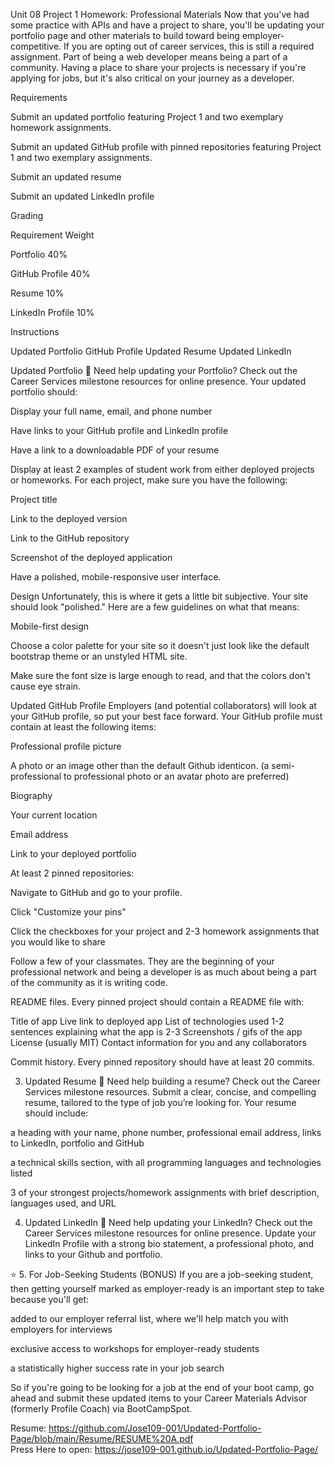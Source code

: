 Unit 08 Project 1 Homework: Professional Materials
Now that you've had some practice with APIs and have a project to share, you'll be updating your portfolio page and other materials to build toward being employer-competitive.
If you are opting out of career services, this is still a required assignment. Part of being a web developer means being a part of a community. Having a place to share your projects is necessary if you're applying for jobs, but it's also critical on your journey as a developer.

Requirements


Submit an updated portfolio featuring Project 1 and two exemplary homework assignments.


Submit an updated GitHub profile with pinned repositories featuring Project 1 and two exemplary assignments.


Submit an updated resume


Submit an updated LinkedIn profile



Grading



Requirement
Weight




Portfolio
40%


GitHub Profile
40%


Resume
10%


LinkedIn Profile
10%




Instructions

Updated Portfolio
GitHub Profile
Updated Resume
Updated LinkedIn


Updated Portfolio
💁 Need help updating your Portfolio? Check out the Career Services milestone resources for online presence.
Your updated portfolio should:


Display your full name, email, and phone number


Have links to your GitHub profile and LinkedIn profile


Have a link to a downloadable PDF of your resume


Display at least 2 examples of student work from either deployed projects or homeworks. For each project, make sure you have the following:


Project title


Link to the deployed version


Link to the GitHub repository


Screenshot of the deployed application




Have a polished, mobile-responsive user interface.



Design
Unfortunately, this is where it gets a little bit subjective. Your site should look
"polished." Here are a few guidelines on what that means:


Mobile-first design


Choose a color palette for your site so it doesn't just look like
the default bootstrap theme or an unstyled HTML site.


Make sure the font size is large enough to read, and that the colors don't cause eye strain.



Updated GitHub Profile
Employers (and potential collaborators) will look at your GitHub profile, so put your best face forward.
Your GitHub profile must contain at least the following items:


Professional profile picture

A photo or an image other than the default Github identicon. (a semi-professional to professional photo or an avatar photo are preferred)



Biography


Your current location


Email address


Link to your deployed portfolio


At least 2 pinned repositories:


Navigate to GitHub and go to your profile.


Click "Customize your pins"


Click the checkboxes for your project and 2-3 homework assignments that you would like to share




Follow a few of your classmates. They are the beginning of your professional network and being a developer is as much about being a part of the community as it is writing code.


README files. Every pinned project should contain a README file with:

Title of app
Live link to deployed app
List of technologies used
1-2 sentences explaining what the app is
2-3 Screenshots / gifs of the app
License (usually MIT)
Contact information for you and any collaborators



Commit history. Every pinned repository should have at least 20 commits.



3. Updated Resume
💁 Need help building a resume? Check out the Career Services milestone resources.
Submit a clear, concise, and compelling resume, tailored to the type of job you’re looking for.
Your resume should include:


a heading with your name, phone number, professional email address, links to LinkedIn, portfolio and GitHub


a technical skills section, with all programming languages and technologies listed


3 of your strongest projects/homework assignments with brief description, languages used, and URL



4. Updated LinkedIn
💁 Need help updating your LinkedIn? Check out the Career Services milestone resources for online presence.
Update your LinkedIn Profile with a strong bio statement, a professional photo, and links to your Github and portfolio.

⭐ 5. For Job-Seeking Students (BONUS)
If you are a job-seeking student, then getting yourself marked as employer-ready is an important step to take because you'll get:


added to our employer referral list, where we'll help match you with employers for interviews


exclusive access to workshops for employer-ready students


a statistically higher success rate in your job search


So if you're going to be looking for a job at the end of your boot camp, go ahead and submit these updated items to your Career Materials Advisor (formerly Profile Coach) via BootCampSpot.

Resume: https://github.com/Jose109-001/Updated-Portfolio-Page/blob/main/Resume/RESUME%20A.pdf             
Press Here to open: https://jose109-001.github.io/Updated-Portfolio-Page/

